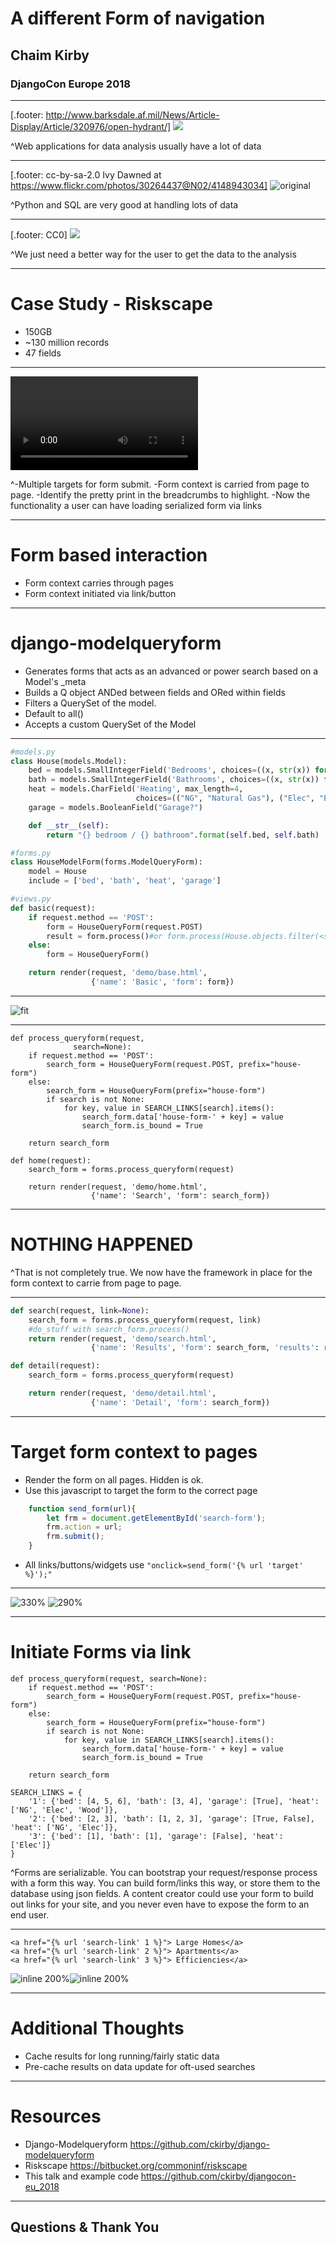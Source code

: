 # A different Form of navigation
## Chaim Kirby
### DjangoCon Europe 2018

---
[.footer: http://www.barksdale.af.mil/News/Article-Display/Article/320976/open-hydrant/]
![](images/hydrant.jpg)

^Web applications for data analysis usually have a lot of data  

---
[.footer: cc-by-sa-2.0 Ivy Dawned at https://www.flickr.com/photos/30264437@N02/4148943034]
![original](images/firetruck.jpg)


^Python and SQL are very good at handling lots of data

---
[.footer: CC0]
![](images/straw.jpg)

^We just need a better way for the user to get the data to the analysis

---

# Case Study - Riskscape

- 150GB
- ~130 million records
- 47 fields

---

![fit](images/riskscape_vid.mov)

^-Multiple targets for form submit. 
-Form context is carried from page to page. 
-Identify the pretty print in the breadcrumbs to highlight. 
-Now the functionality a user can have loading serialized form via links

---

# Form based interaction

- Form context carries through pages
- Form context initiated via link/button

___

# django-modelqueryform

- Generates forms that acts as an advanced or power search based on a Model's _meta
- Builds a Q object ANDed between fields and ORed within fields
- Filters a QuerySet of the model.
 - Default to all()
 - Accepts a custom QuerySet of the Model

---

```python
#models.py
class House(models.Model):
    bed = models.SmallIntegerField('Bedrooms', choices=((x, str(x)) for x in range(1, 7)))
    bath = models.SmallIntegerField('Bathrooms', choices=((x, str(x)) for x in range(1, 5)))
    heat = models.CharField('Heating', max_length=4,
                            choices=(("NG", "Natural Gas"), ("Elec", "Electric"), ("Wood", "Wood")))
    garage = models.BooleanField("Garage?")

    def __str__(self):
        return "{} bedroom / {} bathroom".format(self.bed, self.bath)

#forms.py
class HouseModelForm(forms.ModelQueryForm):
    model = House
    include = ['bed', 'bath', 'heat', 'garage']

#views.py
def basic(request):
    if request.method == 'POST':
        form = HouseQueryForm(request.POST)
        result = form.process()#or form.process(House.objects.filter(<something>))
    else:
        form = HouseQueryForm()

    return render(request, 'demo/base.html',
                  {'name': 'Basic', 'form': form})
```
___

![fit](images/basic.png)

---

```python, [.highlight: 1, 3-6, 12-18]
def process_queryform(request, 
		      search=None):
    if request.method == 'POST':
        search_form = HouseQueryForm(request.POST, prefix="house-form")
    else:
        search_form = HouseQueryForm(prefix="house-form")
        if search is not None:
            for key, value in SEARCH_LINKS[search].items():
                search_form.data['house-form-' + key] = value
                search_form.is_bound = True

    return search_form

def home(request):
    search_form = forms.process_queryform(request)

    return render(request, 'demo/home.html',
                  {'name': 'Search', 'form': search_form})
```

___

#
#
#
# NOTHING HAPPENED

^That is not completely true. We now have the framework in place for the form context to carrie from page to page.
 
---

```python
def search(request, link=None):
    search_form = forms.process_queryform(request, link)
    #do_stuff with search_form.process()
    return render(request, 'demo/search.html',
                  {'name': 'Results', 'form': search_form, 'results': results})

def detail(request):
    search_form = forms.process_queryform(request)

    return render(request, 'demo/detail.html',
                  {'name': 'Detail', 'form': search_form})
```
---

# Target form context to pages

- Render the form on all pages. Hidden is ok. 
- Use this javascript to target the form to the correct page

```javascript
    function send_form(url){
        let frm = document.getElementById('search-form');
        frm.action = url;
        frm.submit();
    }
```

- All links/buttons/widgets use `"onclick=send_form('{% url 'target' %}');"`


---

![330%](images/result.png)
![290%](images/detail.png)

---
# Initiate Forms via link

```python, [.highlight: 1, 6-10, 12-18]
def process_queryform(request, search=None):
    if request.method == 'POST':
        search_form = HouseQueryForm(request.POST, prefix="house-form")
    else:
        search_form = HouseQueryForm(prefix="house-form")
        if search is not None:
            for key, value in SEARCH_LINKS[search].items():
                search_form.data['house-form-' + key] = value
                search_form.is_bound = True

    return search_form

SEARCH_LINKS = {
    '1': {'bed': [4, 5, 6], 'bath': [3, 4], 'garage': [True], 'heat': ['NG', 'Elec', 'Wood']},
    '2': {'bed': [2, 3], 'bath': [1, 2, 3], 'garage': [True, False], 'heat': ['NG', 'Elec']},
    '3': {'bed': [1], 'bath': [1], 'garage': [False], 'heat': ['Elec']}
}
```
^Forms are serializable. You can bootstrap your request/response process with a form this way. You can build form/links this way, or store them to the database using json fields. A content creator could use your form to build out links for your site, and you never even have to expose the form to an end user. 
___

```html, [.highlight: 1,3]
<a href="{% url 'search-link' 1 %}"> Large Homes</a>
<a href="{% url 'search-link' 2 %}"> Apartments</a>
<a href="{% url 'search-link' 3 %}"> Efficiencies</a>
```
![inline 200%](images/large_home.png)![inline 200%](images/efficiency.png)

---
# Additional Thoughts

- Cache results for long running/fairly static data
- Pre-cache results on data update for oft-used searches

---

# Resources

- Django-Modelqueryform https://github.com/ckirby/django-modelqueryform
- Riskscape https://bitbucket.org/commoninf/riskscape
- This talk and example code https://github.com/ckirby/djangocon-eu_2018

---

## Questions & Thank You






